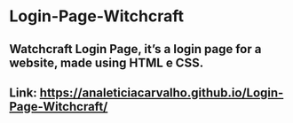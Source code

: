 # Login-Page-Witchcraft

## Watchcraft Login Page, it’s a login page for a website, made using HTML e CSS.

## Link: https://analeticiacarvalho.github.io/Login-Page-Witchcraft/




